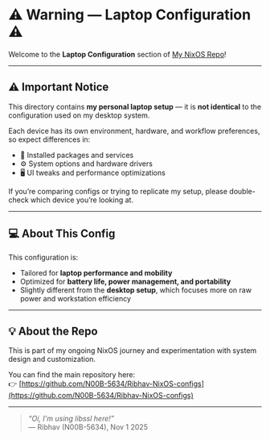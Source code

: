 # ⚠️ Warning — Laptop Configuration ⚠️

Welcome to the **Laptop Configuration** section of [My NixOS Repo](https://github.com/N00B-5634/Ribhav-NixOS-configs)!

---

## ⚠️ Important Notice

This directory contains **my personal laptop setup** — it is **not identical** to the configuration used on my desktop system.

Each device has its own environment, hardware, and workflow preferences, so expect differences in:
- 🧩 Installed packages and services  
- ⚙️ System options and hardware drivers  
- 🖥️ UI tweaks and performance optimizations  

If you’re comparing configs or trying to replicate my setup, please double-check which device you’re looking at.

---

## 💻 About This Config

This configuration is:
- Tailored for **laptop performance and mobility**  
- Optimized for **battery life, power management, and portability**  
- Slightly different from the **desktop setup**, which focuses more on raw power and workstation efficiency  

---

## 💡 About the Repo

This is part of my ongoing NixOS journey and experimentation with system design and customization.

You can find the main repository here:  
👉 [https://github.com/N00B-5634/Ribhav-NixOS-configs](https://github.com/N00B-5634/Ribhav-NixOS-configs)

---

> _“Oi, I'm using libssl here!”_  
> — Ribhav (N00B-5634), Nov 1 2025

